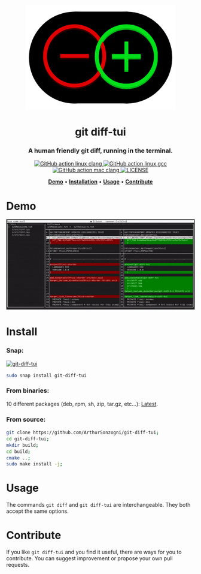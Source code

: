 <p align="center">
  <br><img src="logo.png" alt="git diff-tui" /><br>
</p>

<h1 align="center">git diff-tui</h1>

<h3 align="center">A human friendly git diff, running in the terminal.</h3>



<p align="center">
  <a href="https://github.com/ArthurSonzogni/git-diff-tui/actions?workflow=linux-clang.yaml">
    <img src="https://github.com/ArthurSonzogni/git-diff-tui/actions/workflows/linux-clang.yaml/badge.svg?branch=master" alt="GitHub action linux clang">
  </a>
  <a href="https://github.com/ArthurSonzogni/git-diff-tui/actions?workflow=linux-gcc.yaml">
    <img src="https://github.com/ArthurSonzogni/git-diff-tui/actions/workflows/linux-gcc.yaml/badge.svg?branch=master" alt="GitHub action linux gcc">
  </a>
  <a href="https://github.com/ArthurSonzogni/git-diff-tui/actions?workflow=mac-clang.yaml">
    <img src="https://github.com/ArthurSonzogni/git-diff-tui/actions/workflows/mac-clang.yaml/badge.svg?branch=master" alt="GitHub action mac clang">
  </a>
  <a href="https://github.com/ArthurSonzogni/git-diff-tui/blob/master/LICENSE.md">
    <img src="https://img.shields.io/github/license/ArthurSonzogni/git-diff-tui" alt="LICENSE">
  </a>
</p>

<p align="center">
  <a href="#demo"><b>Demo</b></a>&nbsp;&bull;
  <a href="#install"><b>Installation</b></a>&nbsp;&bull;
  <a href="#usage"><b>Usage</b></a>&nbsp;&bull;
  <a href="#contribute"><b>Contribute</b></a>
</p>

# Demo
![Demo](./demo.gif)

# Install

### Snap:
[![git-diff-tui](https://snapcraft.io/git-diff-tui/badge.svg)](https://snapcraft.io/git-diff-tui)
```bash
sudo snap install git-diff-tui
```
### From binaries:

10 different packages (deb, rpm, sh, zip, tar.gz, etc...): [Latest](https://github.com/ArthurSonzogni/git-diff-tui/releases/latest).

### From source:
```bash
git clone https://github.com/ArthurSonzogni/git-diff-tui;
cd git-diff-tui;
mkdir build;
cd build;
cmake ..;
sudo make install -j;
```
# Usage

The commands `git diff` and `git diff-tui` are interchangeable. They both accept the same options.

# Contribute

If you like `git diff-tui` and you find it useful, there are ways for you to contribute. You can suggest improvement or propose your own pull requests.
